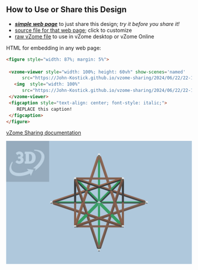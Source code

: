 
## How to Use or Share this Design

 - [***simple web page***](<https://John-Kostick.github.io/vzome-sharing/2024/06/22/22-16-25-Cuboctastar/>) to just share this design; *try it before you share it!*
 - [source file for that web page](<https://github.com/John-Kostick/vzome-sharing/edit/main/2024/06/22/22-16-25-Cuboctastar/index.md>); click to customize
 - [raw vZome file](<https://raw.githubusercontent.com/John-Kostick/vzome-sharing/main/2024/06/22/22-16-25-Cuboctastar/Cuboctastar.vZome>) to use in vZome desktop or vZome Online
 
 HTML for embedding in any web page:
 ```html
<figure style="width: 87%; margin: 5%">
  
  <vzome-viewer style="width: 100%; height: 60vh" show-scenes='named'
       src="https://John-Kostick.github.io/vzome-sharing/2024/06/22/22-16-25-Cuboctastar/Cuboctastar.vZome" >
    <img  style="width: 100%"
       src="https://John-Kostick.github.io/vzome-sharing/2024/06/22/22-16-25-Cuboctastar/Cuboctastar.png" >
  </vzome-viewer>
  <figcaption style="text-align: center; font-style: italic;">
     REPLACE this caption!
  </figcaption>
</figure>

 ```

[vZome Sharing documentation](https://vzome.github.io/vzome/sharing.html#how-it-works)

![Image](<Cuboctastar.png>)

